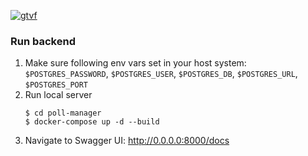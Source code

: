 [![gtvf](https://circleci.com/gh/gtvf/poll-manager.svg?style=svg)](https://app.circleci.com/pipelines/github/gtvf/poll-manager)

### Run backend

1. Make sure following env vars set in your host system:
   `$POSTGRES_PASSWORD`, `$POSTGRES_USER`, `$POSTGRES_DB`, `$POSTGRES_URL`, `$POSTGRES_PORT`
2. Run local server
    ```shell
    $ cd poll-manager
    $ docker-compose up -d --build
    ```
3. Navigate to Swagger UI: http://0.0.0.0:8000/docs
